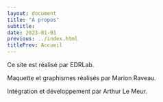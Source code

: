 ```yaml
---
layout: document
title: "À propos"
subtitle:
date: 2023-01-01
previous: ../index.html
titlePrev: Accueil
---
```


Ce site est réalisé par EDRLab.

Maquette et graphismes réalisés par Marion Raveau.

Intégration et développement par Arthur Le Meur.
